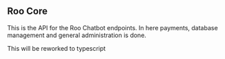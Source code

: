 ## Roo Core

This is the API for the Roo Chatbot endpoints. In here payments,
database management and general administration is done.

This will be reworked to typescript